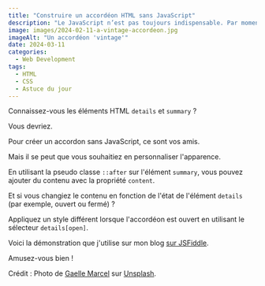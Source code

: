 ```yaml
---
title: "Construire un accordéon HTML sans JavaScript"
description: "Le JavaScript n’est pas toujours indispensable. Par moment, utiliser juste le HTML et un peu de CSS suffit. Regardons comment s’y prendre dans un cas d’utilisation concret."
image: images/2024-02-11-a-vintage-accordeon.jpg
imageAlt: "Un accordéon 'vintage'"
date: 2024-03-11
categories:
  - Web Development
tags:
  - HTML
  - CSS
  - Astuce du jour
---
```


Connaissez-vous les éléments HTML `details` et `summary` ?

Vous devriez.

Pour créer un accordon sans JavaScript, ce sont vos amis.

Mais il se peut que vous souhaitiez en personnaliser l'apparence.

En utilisant la pseudo classe `::after` sur l'élément `summary`, vous pouvez ajouter du contenu avec la propriété `content`.

Et si vous changiez le contenu en fonction de l'état de l'élément `details` (par exemple, ouvert ou fermé) ?

Appliquez un style différent lorsque l'accordéon est ouvert en utilisant le sélecteur `details[open]`.

Voici la démonstration que j'utilise sur mon blog [sur JSFiddle](https://jsfiddle.net/puzzlout/j09efgpn/).

Amusez-vous bien !

Crédit : Photo de [Gaelle Marcel](https://unsplash.com/@gaellemarcel?utm_content=creditCopyText&utm_medium=referral&utm_source=unsplash) sur [Unsplash](https://unsplash.com/photos/brown-chest-near-wall-MwMmOtj6z2c?utm_content=creditCopyText&utm_medium=referral&utm_source=unsplash).
